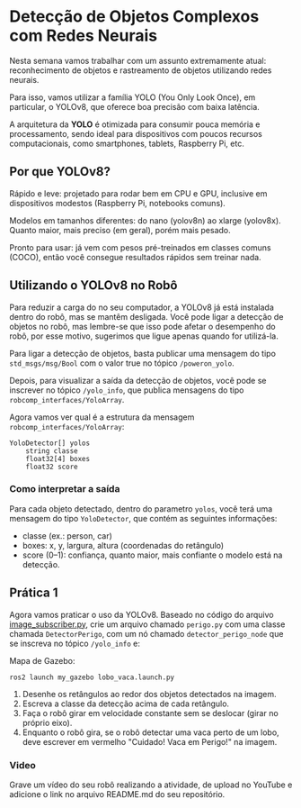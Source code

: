 # Detecção de Objetos Complexos com Redes Neurais

Nesta semana vamos trabalhar com um assunto extremamente atual: reconhecimento de objetos e rastreamento de objetos utilizando redes neurais. 

Para isso, vamos utilizar a família YOLO (You Only Look Once), em particular, o YOLOv8, que oferece boa precisão com baixa latência.

A arquitetura da **YOLO** é otimizada para consumir pouca memória e processamento, sendo ideal para dispositivos com poucos recursos computacionais, como smartphones, tablets, Raspberry Pi, etc.

## Por que YOLOv8?

Rápido e leve: projetado para rodar bem em CPU e GPU, inclusive em dispositivos modestos (Raspberry Pi, notebooks comuns).

Modelos em tamanhos diferentes: do nano (yolov8n) ao xlarge (yolov8x). Quanto maior, mais preciso (em geral), porém mais pesado.

Pronto para usar: já vem com pesos pré-treinados em classes comuns (COCO), então você consegue resultados rápidos sem treinar nada.

## Utilizando o YOLOv8 no Robô

Para reduzir a carga do no seu computador, a YOLOv8 já está instalada dentro do robô, mas se mantêm desligada. Você pode ligar a detecção de objetos no robô, mas lembre-se que isso pode afetar o desempenho do robô, por esse motivo, sugerimos que ligue apenas quando for utilizá-la.

Para ligar a detecção de objetos, basta publicar uma mensagem do tipo `std_msgs/msg/Bool` com o valor true no tópico `/poweron_yolo`.

Depois, para visualizar a saída da detecção de objetos, você pode se inscrever no tópico `/yolo_info`, que publica mensagens do tipo `robcomp_interfaces/YoloArray`.

Agora vamos ver qual é a estrutura da mensagem `robcomp_interfaces/YoloArray`:

```
YoloDetector[] yolos
	string classe
	float32[4] boxes
	float32 score
```

### Como interpretar a saída

Para cada objeto detectado, dentro do parametro `yolos`, você terá uma mensagem do tipo `YoloDetector`, que contém as seguintes informações:

* classe (ex.: person, car)
* boxes: x, y, largura, altura (coordenadas do retângulo)
* score (0–1): confiança, quanto maior, mais confiante o modelo está na detecção.

## Prática 1
Agora vamos praticar o uso da YOLOv8.
Baseado no código do arquivo [image_subscriber.py](/docs/modulos/06-visao-p3/util/image_subscriber.py), crie um arquivo chamado `perigo.py` com uma classe chamada `DetectorPerigo`, com um nó chamado `detector_perigo_node` que se inscreva no tópico `/yolo_info` e:

Mapa de Gazebo:
```
ros2 launch my_gazebo lobo_vaca.launch.py 
```

1. Desenhe os retângulos ao redor dos objetos detectados na imagem.
2. Escreva a classe da detecção acima de cada retângulo.
3. Faça o robô girar em velocidade constante sem se deslocar (girar no próprio eixo).
4. Enquanto o robô gira, se o robô detectar uma vaca perto de um lobo, deve escrever em vermelho "Cuidado! Vaca em Perigo!" na imagem.

### Video
Grave um vídeo do seu robô realizando a atividade, de upload no YouTube e adicione o link no arquivo README.md do seu repositório.


